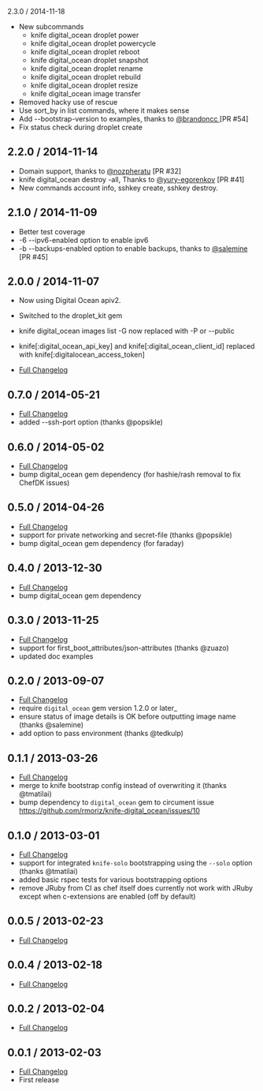 2.3.0 / 2014-11-18

* New subcommands
  - knife digital_ocean droplet power
  - knife digital_ocean droplet powercycle
  - knife digital_ocean droplet reboot
  - knife digital_ocean droplet snapshot
  - knife digital_ocean droplet rename
  - knife digital_ocean droplet rebuild
  - knife digital_ocean droplet resize
  - knife digital_ocean image transfer
* Removed hacky use of rescue
* Use sort_by in list commands, where it makes sense
* Add --bootstrap-version to examples, thanks to [@brandoncc ](https://github.com/brandoncc) [PR #54]
* Fix status check during droplet create

## 2.2.0 / 2014-11-14

* Domain support, thanks to [@nozpheratu](https://github.com/nozpheratu) [PR #32]
* knife digital_ocean destroy -all, Thanks to [@yury-egorenkov](https://github.com/yury-egorenkov) [PR #41]
* New commands account info, sshkey create, sshkey destroy.

## 2.1.0 / 2014-11-09

* Better test coverage
* -6 --ipv6-enabled option to enable ipv6
* -b --backups-enabled option to enable backups, thanks to [@salemine](https://github.com/salemine) [PR #45]

## 2.0.0 / 2014-11-07

* Now using Digital Ocean apiv2.
* Switched to the droplet_kit gem
* knife digital_ocean images list -G now replaced with -P or --public
* knife[:digital_ocean_api_key] and knife[:digital_ocean_client_id] replaced with knife[:digitalocean_access_token]

* [Full Changelog](https://github.com/rmoriz/knife-digital_ocean/compare/v0.7.0...master)


## 0.7.0 / 2014-05-21

* [Full Changelog](https://github.com/rmoriz/knife-digital_ocean/compare/v0.6.0...v0.7.0)
* added --ssh-port option (thanks @popsikle)


## 0.6.0 / 2014-05-02

* [Full Changelog](https://github.com/rmoriz/knife-digital_ocean/compare/v0.5.0...v0.6.0)
* bump digital_ocean gem dependency (for hashie/rash removal to fix ChefDK issues)


## 0.5.0 / 2014-04-26

* [Full Changelog](https://github.com/rmoriz/knife-digital_ocean/compare/v0.4.0...v0.5.0)
* support for private networking and secret-file (thanks @popsikle)
* bump digital_ocean gem dependency (for faraday)


## 0.4.0 / 2013-12-30

* [Full Changelog](https://github.com/rmoriz/knife-digital_ocean/compare/v0.3.0...v0.4.0)
* bump digital_ocean gem dependency


## 0.3.0 / 2013-11-25

* [Full Changelog](https://github.com/rmoriz/knife-digital_ocean/compare/v0.2.0...v0.3.0)
* support for first_boot_attributes/json-attributes (thanks @zuazo)
* updated doc examples


## 0.2.0 / 2013-09-07

* [Full Changelog](https://github.com/rmoriz/knife-digital_ocean/compare/v0.1.1...v0.2.0)
* require ```digital_ocean``` gem version 1.2.0 or later_
* ensure status of image details is OK before outputting image name (thanks @salemine)
* add option to pass environment (thanks @tedkulp)


## 0.1.1 / 2013-03-26

* [Full Changelog](https://github.com/rmoriz/knife-digital_ocean/compare/v0.1.0...v0.1.1)
* merge to knife bootstrap config instead of overwriting it (thanks @tmatilai)
* bump dependency to ```digital_ocean``` gem to circument issue https://github.com/rmoriz/knife-digital_ocean/issues/10


## 0.1.0 / 2013-03-01

* [Full Changelog](https://github.com/rmoriz/knife-digital_ocean/compare/v0.0.5...v0.1.0)
* support for integrated ```knife-solo``` bootstrapping using the ```--solo``` option (thanks @tmatilai)
* added basic rspec tests for various bootstrapping options
* remove JRuby from CI as chef itself does currently not work with JRuby
  except when c-extensions are enabled (off by default)


## 0.0.5 / 2013-02-23

* [Full Changelog](https://github.com/rmoriz/knife-digital_ocean/compare/v0.0.4...v0.0.5)


## 0.0.4 / 2013-02-18

* [Full Changelog](https://github.com/rmoriz/knife-digital_ocean/compare/v0.0.3...v0.0.4)


## 0.0.2 / 2013-02-04

* [Full Changelog](https://github.com/rmoriz/knife-digital_ocean/compare/v0.0.1...v0.0.2)


## 0.0.1 / 2013-02-03

* [Full Changelog](https://github.com/rmoriz/knife-digital_ocean/compare/d9bd11c01c8d963a1214e7ab234eeb7f09e6a7eb...v0.0.1)
* First release

